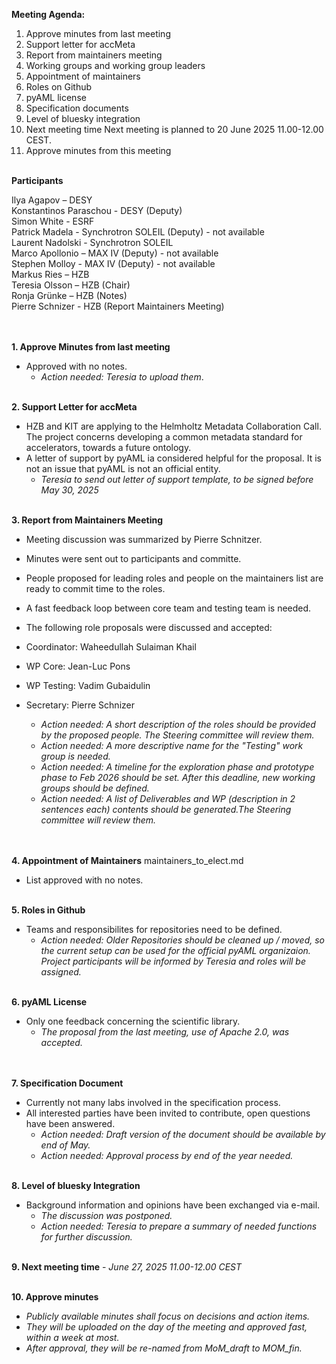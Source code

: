 **Meeting Agenda:**

1. Approve minutes from last meeting 
2. Support letter for accMeta 
3. Report from maintainers meeting 
4. Working groups and working group leaders 
5. Appointment of maintainers  
6. Roles on Github 
7. pyAML license 
8. Specification documents 
9. Level of bluesky integration 
10. Next meeting time Next meeting is planned to 20 June 2025 11.00-12.00 CEST. 
11. Approve minutes from this meeting 
<br><br> 

**Participants**

Ilya Agapov – DESY    
Konstantinos Paraschou - DESY (Deputy)    
Simon White - ESRF    
Patrick Madela - Synchrotron SOLEIL (Deputy) - not available     
Laurent Nadolski - Synchrotron SOLEIL    
Marco Apollonio – MAX IV (Deputy) - not available     
Stephen Molloy - MAX IV (Deputy) - not available     
Markus Ries – HZB    
Teresia Olsson – HZB (Chair)   
Ronja Grünke – HZB (Notes)     
Pierre Schnizer - HZB (Report Maintainers Meeting)    
<br><br>

**1. Approve Minutes from last meeting**

- Approved with no notes. 
  - *Action needed: Teresia to upload them*.
<br><br>

**2. Support Letter for accMeta**

- HZB and KIT are applying to the Helmholtz Metadata Collaboration Call. The project concerns developing a common metadata standard for accelerators, towards a future ontology.
- A letter of support by pyAML ia considered helpful for the proposal. It is not an issue that pyAML is not an official entity.
  - *Teresia to send out letter of support template, to be signed before May 30, 2025*
<br><br>

**3. Report from Maintainers Meeting**

- Meeting discussion was summarized by Pierre Schnitzer.
- Minutes were sent out to participants and committe.
- People proposed for leading roles and people on the maintainers list are ready to commit time to the roles.  
- A fast feedback loop between core team and testing team is needed.
- The following role proposals were discussed and accepted:
- Coordinator: Waheedullah Sulaiman Khail
- WP Core: Jean-Luc Pons
- WP Testing:  Vadim Gubaidulin
- Secretary: Pierre Schnizer

    - *Action needed: A short description of the roles should be provided by the proposed people. The Steering committee will review them.* 
    - *Action needed: A more descriptive name for the "Testing" work group is needed.* 
    - *Action needed: A timeline for the exploration phase and prototype phase to Feb 2026 should be set. After this deadline, new working groups should be defined.* 
    - *Action needed: A list of Deliverables and WP (description in 2 sentences each) contents should be generated.The Steering committee will review them.*  
<br><br>

**4. Appointment of Maintainers**
maintainers_to_elect.md
- List approved with no notes.
<br><br>

**5. Roles in Github**
- Teams and responsibilites for repositories need to be defined.
  - *Action needed: Older Repositories should be cleaned up / moved, so the current setup can be used for the official pyAML organizaion. Project participants will be informed by Teresia and roles will be assigned.*
<br><br>

**6. pyAML License**  
- Only one feedback concerning the scientific library.  
  - *The proposal from the last meeting, use of Apache 2.0, was accepted.*  
<br><br>

**7. Specification Document**  
- Currently not many labs involved in the specification process.
- All interested parties have been invited to contribute, open questions have been answered.
    - *Action needed: Draft version of the document should be available by end of May.*
    - *Action needed: Approval process by end of the year needed.*
<br><br>

**8. Level of bluesky Integration**
- Background information and opinions have been exchanged via e-mail.  
    - *The discussion was postponed.*  
    - *Action needed: Teresia to prepare a summary of needed functions for further discussion.*
 <br><br>
 
**9. Next meeting time**
    - *June 27, 2025 11.00-12.00 CEST*
<br><br> 

**10. Approve minutes**
  - *Publicly available minutes shall focus on decisions and action items.*
  - *They will be uploaded on the day of the meeting and approved fast, within a week at most.*
  - *After approval, they will be re-named from MoM_draft to MOM_fin.*
    







